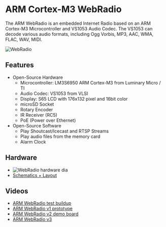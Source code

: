 # ARM Cortex-M3 WebRadio
The ARM WebRadio is an embedded Internet Radio based on an ARM Cortex-M3 Microcontroller and VS1053 Audio Codec.
The VS1053 can decode various audio formats, including Ogg Vorbis, MP3, AAC, WMA, FLAC, WAV, MIDI.

![WebRadio](https://raw.github.com/watterott/WebRadio/master/img/webradio.jpg)


## Features
* Open-Source Hardware
  * Microcontroller: LM3S6950 ARM Cortex-M3 from Luminary Micro / TI
  * Audio Codec: VS1053 from VLSI
  * Display: S65 LCD with 176x132 pixel and 16bit color
  * microSD Socket
  * Rotary Encoder
  * IR Receiver (RC5)
  * PoE (Power over Ethernet)
* Open-Source Software
  * Play Shoutcast/Icecast and RTSP Streams
  * Play audio files from the memory card
  * Alarm Clock


## Hardware
* ![WebRadio hardware dia](https://raw.github.com/watterott/WebRadio/master/img/hw_dia.png)
* [Schematics + Layout](https://github.com/watterott/WebRadio/tree/master/pcb)


## Videos
* [ARM WebRadio test buildup](http://www.youtube.com/watch?v=d3AU1xSci-s)
* [ARM WebRadio v1 prototype](http://www.youtube.com/watch?v=I5wxE6ul4LM)
* [ARM WebRadio v2 demo board](http://www.youtube.com/watch?v=boI7PvBz0HM)
* [ARM WebRadio v3](http://www.youtube.com/watch?v=70_Qk82P8Xw)
